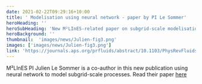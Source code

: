 ```yaml
---
date: 2021-02-22T09:29:16+10:00
title: ' Modelisation using neural network - paper by PI Le Sommer'
heroHeading: ''
heroSubHeading: 'New M²LInES-related paper on subgrid-scale modelisation using neural network '
heroBackground: ''
thumbnail:  'images/news/Julien-fig3.png'
images: ['images/news/Julien-fig3.png']
link: 'https://journals.aps.org/prfluids/abstract/10.1103/PhysRevFluids.6.024607'
---
```


M²LInES PI Julien Le Sommer is a co-author in this new publication using neural network to model subgrid-scale processes. Read their paper [here](https://journals.aps.org/prfluids/abstract/10.1103/PhysRevFluids.6.024607)
